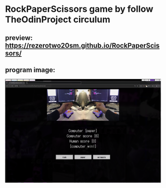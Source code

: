 # RockPaperScissors game by follow TheOdinProject circulum
## preview: https://rezerotwo20sm.github.io/RockPaperScissors/
## program image:
![programImage](https://github.com/REzeroTWO20sm/RockPaperScissors/blob/main/images/programImage.png)
